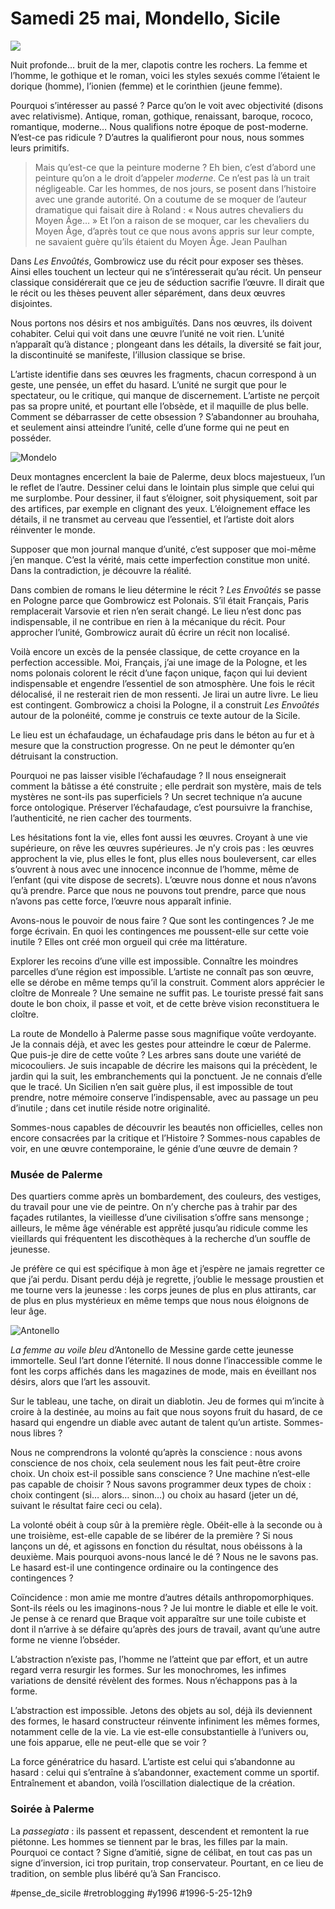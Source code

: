 # Samedi 25 mai, Mondello, Sicile

![](_i/mondelo.png)

Nuit profonde… bruit de la mer, clapotis contre les rochers. La femme et l’homme, le gothique et le roman, voici les styles sexués comme l’étaient le dorique (homme), l’ionien (femme) et le corinthien (jeune femme).

Pourquoi s’intéresser au passé ? Parce qu’on le voit avec objectivité (disons avec relativisme). Antique, roman, gothique, renaissant, baroque, rococo, romantique, moderne… Nous qualifions notre époque de post-moderne. N’est-ce pas ridicule ? D’autres la qualifieront pour nous, nous sommes leurs primitifs.

> Mais qu’est-ce que la peinture moderne ? Eh bien, c’est d’abord une peinture qu’on a le droit d’appeler *moderne*. Ce n’est pas là un trait négligeable. Car les hommes, de nos jours, se posent dans l’histoire avec une grande autorité. On a coutume de se moquer de l’auteur dramatique qui faisait dire à Roland : « Nous autres chevaliers du Moyen Âge… » Et l’on a raison de se moquer, car les chevaliers du Moyen Âge, d’après tout ce que nous avons appris sur leur compte, ne savaient guère qu’ils étaient du Moyen Âge. Jean Paulhan

Dans *Les Envoûtés*, Gombrowicz use du récit pour exposer ses thèses. Ainsi elles touchent un lecteur qui ne s’intéresserait qu’au récit. Un penseur classique considérerait que ce jeu de séduction sacrifie l’œuvre. Il dirait que le récit ou les thèses peuvent aller séparément, dans deux œuvres disjointes.

Nous portons nos désirs et nos ambiguïtés. Dans nos œuvres, ils doivent cohabiter. Celui qui voit dans une œuvre l’unité ne voit rien. L’unité n’apparaît qu’à distance ; plongeant dans les détails, la diversité se fait jour, la discontinuité se manifeste, l’illusion classique se brise.

L’artiste identifie dans ses œuvres les fragments, chacun correspond à un geste, une pensée, un effet du hasard. L’unité ne surgit que pour le spectateur, ou le critique, qui manque de discernement. L’artiste ne perçoit pas sa propre unité, et pourtant elle l’obsède, et il maquille de plus belle. Comment se débarrasser de cette obsession ? S’abandonner au brouhaha, et seulement ainsi atteindre l’unité, celle d’une forme qui ne peut en posséder.

![Mondelo](_i/mondelo.png)

Deux montagnes encerclent la baie de Palerme, deux blocs majestueux, l’un le reflet de l’autre. Dessiner celui dans le lointain plus simple que celui qui me surplombe. Pour dessiner, il faut s’éloigner, soit physiquement, soit par des artifices, par exemple en clignant des yeux. L’éloignement efface les détails, il ne transmet au cerveau que l’essentiel, et l’artiste doit alors réinventer le monde.

Supposer que mon journal manque d’unité, c’est supposer que moi-même j’en manque. C’est la vérité, mais cette imperfection constitue mon unité. Dans la contradiction, je découvre la réalité.

Dans combien de romans le lieu détermine le récit ? *Les Envoûtés* se passe en Pologne parce que Gombrowicz est Polonais. S’il était Français, Paris remplacerait Varsovie et rien n’en serait changé. Le lieu n’est donc pas indispensable, il ne contribue en rien à la mécanique du récit. Pour approcher l’unité, Gombrowicz aurait dû écrire un récit non localisé.

Voilà encore un excès de la pensée classique, de cette croyance en la perfection accessible. Moi, Français, j’ai une image de la Pologne, et les noms polonais colorent le récit d’une façon unique, façon qui lui devient indispensable et engendre l’essentiel de son atmosphère. Une fois le récit délocalisé, il ne resterait rien de mon ressenti. Je lirai un autre livre. Le lieu est contingent. Gombrowicz a choisi la Pologne, il a construit *Les Envoûtés* autour de la polonéité, comme je construis ce texte autour de la Sicile.

Le lieu est un échafaudage, un échafaudage pris dans le béton au fur et à mesure que la construction progresse. On ne peut le démonter qu’en détruisant la construction.

Pourquoi ne pas laisser visible l’échafaudage ? Il nous enseignerait comment la bâtisse a été construite ; elle perdrait son mystère, mais de tels mystères ne sont-ils pas superficiels ? Un secret technique n’a aucune force ontologique. Préserver l’échafaudage, c’est poursuivre la franchise, l’authenticité, ne rien cacher des tourments.

Les hésitations font la vie, elles font aussi les œuvres. Croyant à une vie supérieure, on rêve les œuvres supérieures. Je n’y crois pas : les œuvres approchent la vie, plus elles le font, plus elles nous bouleversent, car elles s’ouvrent à nous avec une innocence inconnue de l’homme, même de l’enfant (qui vite dispose de secrets). L’œuvre nous donne et nous n’avons qu’à prendre. Parce que nous ne pouvons tout prendre, parce que nous n’avons pas cette force, l’œuvre nous apparaît infinie.

Avons-nous le pouvoir de nous faire ? Que sont les contingences ? Je me forge écrivain. En quoi les contingences me poussent-elle sur cette voie inutile ? Elles ont créé mon orgueil qui crée ma littérature.

Explorer les recoins d’une ville est impossible. Connaître les moindres parcelles d’une région est impossible. L’artiste ne connaît pas son œuvre, elle se dérobe en même temps qu’il la construit. Comment alors apprécier le cloître de Monreale ? Une semaine ne suffit pas. Le touriste pressé fait sans doute le bon choix, il passe et voit, et de cette brève vision reconstituera le cloître.

La route de Mondello à Palerme passe sous magnifique voûte verdoyante. Je la connais déjà, et avec les gestes pour atteindre le cœur de Palerme. Que puis-je dire de cette voûte ? Les arbres sans doute une variété de micocouliers. Je suis incapable de décrire les maisons qui la précèdent, le jardin qui la suit, les embranchements qui la ponctuent. Je ne connais d’elle que le tracé. Un Sicilien n’en sait guère plus, il est impossible de tout prendre, notre mémoire conserve l’indispensable, avec au passage un peu d’inutile ; dans cet inutile réside notre originalité.

Sommes-nous capables de découvrir les beautés non officielles, celles non encore consacrées par la critique et l’Histoire ? Sommes-nous capables de voir, en une œuvre contemporaine, le génie d’une œuvre de demain ?

### Musée de Palerme

Des quartiers comme après un bombardement, des couleurs, des vestiges, du travail pour une vie de peintre. On n’y cherche pas à trahir par des façades rutilantes, la vieillesse d’une civilisation s’offre sans mensonge ; ailleurs, le même âge vénérable est apprêté jusqu’au ridicule comme les vieillards qui fréquentent les discothèques à la recherche d’un souffle de jeunesse.

Je préfère ce qui est spécifique à mon âge et j’espère ne jamais regretter ce que j’ai perdu. Disant perdu déjà je regrette, j’oublie le message proustien et me tourne vers la jeunesse : les corps jeunes de plus en plus attirants, car de plus en plus mystérieux en même temps que nous nous éloignons de leur âge.

![Antonello](_i/antonello.webp)

*La femme au voile bleu* d’Antonello de Messine garde cette jeunesse immortelle. Seul l’art donne l’éternité. Il nous donne l’inaccessible comme le font les corps affichés dans les magazines de mode, mais en éveillant nos désirs, alors que l’art les assouvit.

Sur le tableau, une tache, on dirait un diablotin. Jeu de formes qui m’incite à croire à la destinée, au moins au fait que nous soyons fruit du hasard, de ce hasard qui engendre un diable avec autant de talent qu’un artiste. Sommes-nous libres ?

Nous ne comprendrons la volonté qu’après la conscience : nous avons conscience de nos choix, cela seulement nous les fait peut-être croire choix. Un choix est-il possible sans conscience ? Une machine n’est-elle pas capable de choisir ? Nous savons programmer deux types de choix : choix contingent (si… alors… sinon…) ou choix au hasard (jeter un dé, suivant le résultat faire ceci ou cela).

La volonté obéit à coup sûr à la première règle. Obéit-elle à la seconde ou à une troisième, est-elle capable de se libérer de la première ? Si nous lançons un dé, et agissons en fonction du résultat, nous obéissons à la deuxième. Mais pourquoi avons-nous lancé le dé ? Nous ne le savons pas. Le hasard est-il une contingence ordinaire ou la contingence des contingences ?

Coïncidence : mon amie me montre d’autres détails anthropomorphiques. Sont-ils réels ou les imaginons-nous ? Je lui montre le diable et elle le voit. Je pense à ce renard que Braque voit apparaître sur une toile cubiste et dont il n’arrive à se défaire qu’après des jours de travail, avant qu’une autre forme ne vienne l’obséder.

L’abstraction n’existe pas, l’homme ne l’atteint que par effort, et un autre regard verra resurgir les formes. Sur les monochromes, les infimes variations de densité révèlent des formes. Nous n’échappons pas à la forme.

L’abstraction est impossible. Jetons des objets au sol, déjà ils deviennent des formes, le hasard constructeur réinvente infiniment les mêmes formes, notamment celle de la vie. La vie est-elle consubstantielle à l’univers ou, une fois apparue, elle ne peut-elle que se voir ?

La force génératrice du hasard. L’artiste est celui qui s’abandonne au hasard : celui qui s’entraîne à s’abandonner, exactement comme un sportif. Entraînement et abandon, voilà l’oscillation dialectique de la création.

### Soirée à Palerme

La *passegiata* : ils passent et repassent, descendent et remontent la rue piétonne. Les hommes se tiennent par le bras, les filles par la main. Pourquoi ce contact ? Signe d’amitié, signe de célibat, en tout cas pas un signe d’inversion, ici trop puritain, trop conservateur. Pourtant, en ce lieu de tradition, on semble plus libéré qu’à San Francisco.



#pense_de_sicile #retroblogging #y1996 #1996-5-25-12h9
